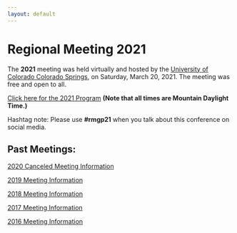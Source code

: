 ```yaml
---
layout: default
---
```


# Regional Meeting 2021

The **2021** meeting was held virtually and hosted by the [University of Colorado Colorado Springs](https://www.uccs.edu/), on Saturday, March 20, 2021. The meeting was free and open to all.

[Click here for the 2021 Program](https://iliff.github.io/rmgp/meeting_2021_FINAL_program.pdf) **(Note that all times are Mountain Daylight Time.)**

Hashtag note: Please use **#rmgp21** when you talk about this conference on social media.

## Past Meetings: 

[2020 Canceled Meeting Information](https://iliff.github.io/rmgp/meeting_2020.html)

[2019 Meeting Information](https://iliff.github.io/rmgp/meeting_2019.html)

[2018 Meeting Information](https://religion.byu.edu/rmgp)

[2017 Meeting Information](https://iliff.github.io/rmgp/meeting_2017.html)

[2016 Meeting Information](https://iliff.github.io/rmgp/meeting_2016.html)


